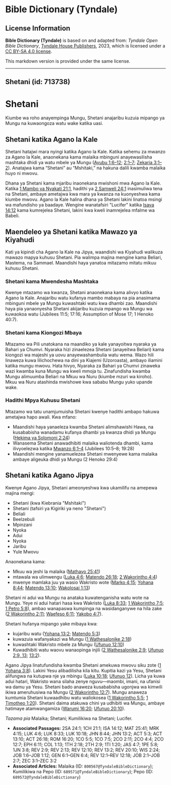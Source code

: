 # Bible Dictionary (Tyndale)

## License Information

**Bible Dictionary (Tyndale)** is based on and adapted from: _Tyndale Open Bible Dictionary_, [Tyndale House Publishers](https://tyndaleopenresources.com/), 2023, which is licensed under a [CC BY-SA 4.0 license](https://creativecommons.org/licenses/by-sa/4.0/legalcode.en).

This markdown version is provided under the same license.



--------------------------------

## Shetani (id: 713738)

Shetani
=======

Kiumbe wa roho anayempinga Mungu, Shetani anajaribu kuzuia mipango ya Mungu na kuwaongoza watu wake katika uasi.

Shetani katika Agano la Kale
----------------------------

Shetani hatajwi mara nyingi katika Agano la Kale. Katika sehemu za mwanzo za Agano la Kale, anaonekana kama malaika mbinguni anayewasilisha mashtaka dhidi ya watu mbele ya Mungu ([Ayubu 1:6–12](https://ref.ly/Job1:6-Job1:12); [2:1–7](https://ref.ly/Job2:1-Job2:7); [Zekaria 3:1–2](https://ref.ly/Zech3:1-Zech3:2)). Anatajwa kama “Shetani” au “Mshitaki,” na hakuna dalili kwamba malaika huyo ni mwovu.

Dhana ya Shetani kama mjaribu inaonekana mwishoni mwa Agano la Kale. Katika [1 Mambo ya Nyakati 21:1](https://ref.ly/1Chr21:1), hadithi ya [2 Samweli 24:1](https://ref.ly/2Sam24:1) inasimuliwa tena na Shetani, ambaye ametajwa kwa mara ya kwanza na kuonyeshwa kama kiumbe mwovu. Agano la Kale halina dhana ya Shetani lakini linatoa msingi wa mafundisho ya baadaye. Wengine wanatafsiri "Lucifer" katika [Isaya 14:12](https://ref.ly/Isa14:12) kama kumrejelea Shetani, lakini kwa kweli inamrejelea mfalme wa Babeli.

Maendeleo ya Shetani katika Mawazo ya Kiyahudi
----------------------------------------------

Kati ya kipindi cha Agano la Kale na Jipya, waandishi wa Kiyahudi walikuza mawazo mapya kuhusu Shetani. Pia walimpa majina mengine kama Beliari, Mastema, na Sammael. Maandishi haya yanatoa mitazamo mitatu mikuu kuhusu Shetani.

### Shetani kama Mwendesha Mashtaka

Kwenye mtazamo wa kwanza, Shetani anaonekana kama alivyo katika Agano la Kale. Anajaribu watu kufanya mambo mabaya na pia anasimama mbinguni mbele ya Mungu kuwashtaki watu kwa dhambi zao. Maandishi haya pia yanaonyesha Shetani akijaribu kuzuia mpango wa Mungu wa kuwaokoa watu (Jubilees 11:5; 17:16; Assumption of Mose 17; 1 Henoko 40:7\).

### Shetani kama Kiongozi Mbaya

Mtazamo wa Pili unatokana na maandiko ya kale yanayoitwa nyaraka ya Bahari ya Chumvi. Nyaraka hizi zinaelezea Shetani (anayeitwa Beliari) kama kiongozi wa majeshi ya uovu anayewashambulia watu wema. Wazo hili linaweza kuwa lilichochewa na dini ya Kiajemi (Uzoroasta), ambayo iliamini katika mungu mwovu. Hata hivyo, Nyaraka za Bahari ya Chumvi zinaweka wazi kwamba kuna Mungu wa kweli mmoja tu. Zinafundisha kwamba Mungu alimuumba Beliari na Mkuu wa Nuru (kiumbe mzuri wa kiroho). Mkuu wa Nuru atashinda mwishowe kwa sababu Mungu yuko upande wake.

### Hadithi Mpya Kuhusu Shetani

Mtazamo wa tatu unamjumuisha Shetani kwenye hadithi ambapo hakuwa ametajwa hapo awali. Kwa mfano:

* Maandishi haya yanaeleza kwamba Shetani alimshawishi Hawa, na kusababisha wanadamu kufanya dhambi ya kwanza dhidi ya Mungu ([Hekima ya Solomoni 2:24](https://ref.ly/Wis2:24))
* Wanasema Shetani anawadhibiti malaika waliotenda dhambi, kama ilivyoelezwa katika [Mwanzo 6:1–4](https://ref.ly/Gen6:1-Gen6:4) (Jubilees 10:5–8; 19:28\)
* Maandishi mengine yanamuelezea Shetani mwenyewe kama malaika ambaye aligeuka dhidi ya Mungu (2 Henoko 29:4\)

Shetani katika Agano Jipya
--------------------------

Kwenye Agano Jipya, Shetani ameonyeshwa kwa ukamilifu na amepewa majina mengi:

* Shetani (kwa Kiebrania "Mshitaki")
* Shetani (tafsiri ya Kigiriki ya neno "Shetani")
* Beliali
* Beelzebuli
* Mpinzani
* Nyoka
* Adui
* Nyoka
* Jaribu
* Yule Mwovu

Anaonekana kama:

* Mkuu wa jeshi la malaika ([Mathayo 25:41](https://ref.ly/Matt25:41))
* mtawala wa ulimwengu ([Luka 4:6](https://ref.ly/Luke4:6); [Matendo 26:18](https://ref.ly/Acts26:18); [2 Wakorintho 4:4](https://ref.ly/2Cor4:4))
* mwenye mamlaka juu ya wasio Wakristo wote ([Marko 4:15](https://ref.ly/Mark4:15); [Yohana 8:44](https://ref.ly/John8:44); [Matendo 13:10](https://ref.ly/Acts13:10); [Wakolosai 1:13](https://ref.ly/Col1:13))

Shetani ni adui wa Mungu na anataka kuwatenganisha watu wote na Mungu. Yeye ni adui hatari hasa kwa Wakristo ([Luka 8:33](https://ref.ly/Luke8:33); [1 Wakorintho 7:5](https://ref.ly/1Cor7:5); [1 Petro 5:8](https://ref.ly/1Pet5:8)), ambao wanapaswa kumpinga na wasidanganywe na hila zake ([2 Wakorintho 2:11](https://ref.ly/2Cor2:11); [Waefeso 6:11](https://ref.ly/Eph6:11); [Yakobo 4:7](https://ref.ly/Jas4:7)).

Shetani hufanya mipango yake mibaya kwa:

* kujaribu watu ([Yohana 13:2](https://ref.ly/John13:2); [Matendo 5:3](https://ref.ly/Acts5:3))
* kuwazuia wafanyakazi wa Mungu ([1 Wathesalonike 2:18](https://ref.ly/1Thess2:18))
* kuwashtaki Wakristo mbele za Mungu ([Ufunuo 12:10](https://ref.ly/Rev12:10))
* Kuwadhibiti watu waovu wanaopinga injili ([2 Wathesalonike 2:9](https://ref.ly/2Thess2:9); [Ufunuo 2:9, 13](https://ref.ly/Rev2:9,Rev2:13); [13:2](https://ref.ly/Rev13:2)).

Agano Jipya linatufundisha kwamba Shetani amekuwa mwovu siku zote ([1 Yohana 3:8](https://ref.ly/1John3:8)). Lakini Yesu alibadilisha kila kitu. Kupitia kazi ya Yesu, Shetani alifungwa na kutupwa nje ya mbingu ([Luka 10:18](https://ref.ly/Luke10:18); [Ufunuo 12](https://ref.ly/Rev12:1-Rev12:18)). Licha ya kuwa adui hatari, Wakristo wana silaha zenye nguvu—maombi, imani, na ufanisi wa damu ya Yesu. Shetani bado anaweza kusababisha ugonjwa wa kimwili ikiwa ameruhusiwa na Mungu ([2 Wakorintho 12:7](https://ref.ly/2Cor12:7)). Mungu anaweza kumtumia Shetani kuwaadhibu watu waliokosea ([1 Wakorintho 5:5](https://ref.ly/1Cor5:5); [1 Timotheo 1:20](https://ref.ly/1Tim1:20)). Shetani daima atakuwa chini ya udhibiti wa Mungu, ambaye hatimaye atamwangamiza ([Warumi 16:20](https://ref.ly/Rom16:20); [Ufunuo 20:10](https://ref.ly/Rev20:10)).

*Tazama pia* Malaika; Shetani; Kumilikiwa na Shetani; Lucifer.

* **Associated Passages:** 2SA 24:1; 1CH 21:1; ISA 14:12; MAT 25:41; MRK 4:15; LUK 4:6; LUK 8:33; LUK 10:18; JHN 8:44; JHN 13:2; ACT 5:3; ACT 13:10; ACT 26:18; ROM 16:20; 1CO 5:5; 1CO 7:5; 2CO 2:11; 2CO 4:4; 2CO 12:7; EPH 6:11; COL 1:13; 1TH 2:18; 2TH 2:9; 1TI 1:20; JAS 4:7; 1PE 5:8; 1JN 3:8; REV 2:9; REV 2:13; REV 12:10; REV 13:2; REV 20:10; WIS 2:24; JOB 1:6–JOB 1:12; GEN 6:1–GEN 6:4; REV 12:1–REV 12:18; JOB 2:1–JOB 2:7; ZEC 3:1–ZEC 3:2
* **Associated Articles:** Malaika (ID: `800567@TyndaleBibleDictionary`); Kumilikiwa na Pepo (ID: `689571@TyndaleBibleDictionary`); Pepo (ID: `689572@TyndaleBibleDictionary`)

